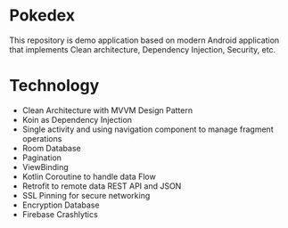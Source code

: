 # Pokedex
This repository is demo application based on modern Android application that implements Clean architecture, Dependency Injection, Security, etc.

# Technology
- Clean Architecture with MVVM Design Pattern
- Koin as Dependency Injection
- Single activity and using navigation component to manage fragment operations
- Room Database
- Pagination
- ViewBinding
- Kotlin Coroutine to handle data Flow
- Retrofit to remote data REST API and JSON
- SSL Pinning for secure networking
- Encryption Database
- Firebase Crashlytics
